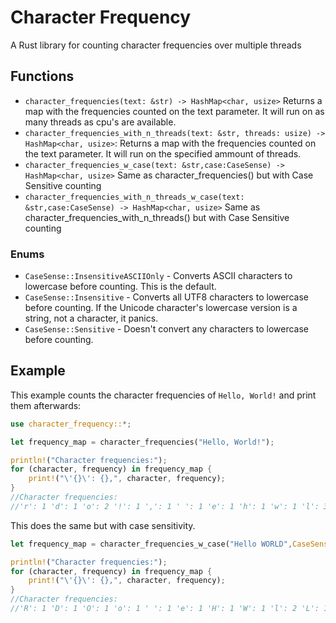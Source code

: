 # Character Frequency

A Rust library for counting character frequencies over multiple threads

## Functions

- `character_frequencies(text: &str) -> HashMap<char, usize>`
Returns a map with the frequencies counted on the text parameter.
It will run on as many threads as cpu's are available. 
- `character_frequencies_with_n_threads(text: &str, threads: usize) -> HashMap<char, usize>`:
Returns a map with the frequencies counted on the text parameter.
It will run on the specified ammount of threads.
- `character_frequencies_w_case(text: &str,case:CaseSense) -> HashMap<char, usize>`
Same as character_frequencies() but with Case Sensitive counting
- `character_frequencies_with_n_threads_w_case(text: &str,case:CaseSense) -> HashMap<char, usize>`
Same as character_frequencies_with_n_threads() but with Case Sensitive counting

### Enums

- `CaseSense::InsensitiveASCIIOnly` - Converts ASCII characters to lowercase before counting. This is the default.
- `CaseSense::Insensitive` - Converts all UTF8 characters to lowercase before counting.  If the Unicode
character's lowercase version is a string, not a character, it panics. 
- `CaseSense::Sensitive` - Doesn't convert any characters to lowercase before counting. 

## Example
This example counts the character frequencies of `Hello, World!` and print them afterwards:

```rust
use character_frequency::*;

let frequency_map = character_frequencies("Hello, World!");

println!("Character frequencies:");
for (character, frequency) in frequency_map {
    print!("\'{}\': {},", character, frequency);
}
//Character frequencies:
//'r': 1 'd': 1 'o': 2 '!': 1 ',': 1 ' ': 1 'e': 1 'h': 1 'w': 1 'l': 3
```

This does the same but with case sensitivity.

```rust
let frequency_map = character_frequencies_w_case("Hello WORLD",CaseSense::Sensitive);

println!("Character frequencies:");
for (character, frequency) in frequency_map {
    print!("\'{}\': {},", character, frequency);
}
//Character frequencies:
//'R': 1 'D': 1 'O': 1 'o': 1 ' ': 1 'e': 1 'H': 1 'W': 1 'l': 2 'L': 1

```
